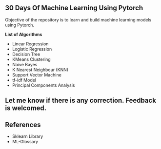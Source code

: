 ## 30 Days Of Machine Learning Using Pytorch

Objective of the repository is to learn and build machine learning models using Pytorch.

**List of Algorithms**

* Linear Regression
* Logistic Regression
* Decision Tree
* KMeans Clustering
* Naive Bayes
* K Nearest Neighbour (KNN)
* Support Vector Machine
* tf-idf Model
* Principal Components Analysis

## Let me know if there is any correction. Feedback is welcomed.

## References

* Sklearn Library
* ML-Glossary

